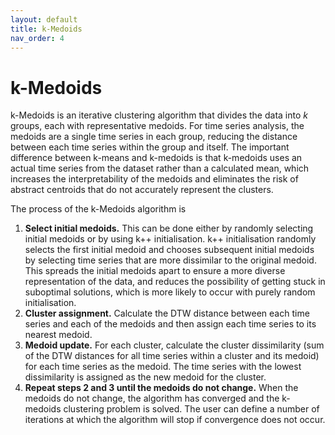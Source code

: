 ```yaml
---
layout: default
title: k-Medoids
nav_order: 4
---
```


# k-Medoids

k-Medoids is an iterative clustering algorithm that divides the data into $k$ groups, each with representative medoids. For time series analysis, the medoids are a single time series in each group, reducing the distance between each time series within the group and itself. The important difference between k-means and k-medoids is that k-medoids uses an actual time series from the dataset rather than a calculated mean, which increases the interpretability of the medoids and eliminates the risk of abstract centroids that do not accurately represent the clusters.

The process of the k-Medoids algorithm is
1. **Select initial medoids.** This can be done either by randomly selecting initial medoids or by using k++ initialisation. k++ initialisation randomly selects the first initial medoid and chooses subsequent initial medoids by selecting time series that are more dissimilar to the original medoid. This spreads the initial medoids apart to ensure a more diverse representation of the data, and reduces the possibility of getting stuck in suboptimal solutions, which is more likely to occur with purely random initialisation.
2. **Cluster assignment.** Calculate the DTW distance between each time series and each of the medoids and then assign each time series to its nearest medoid.
3. **Medoid update.** For each cluster, calculate the cluster dissimilarity (sum of the DTW distances for all time series within a cluster and its medoid) for each time series as the medoid. The time series with the lowest dissimilarity is assigned as the new medoid for the cluster.
4. **Repeat steps 2 and 3 until the medoids do not change.** When the medoids do not change, the algorithm has converged and the k-medoids clustering problem is solved. The user can define a number of iterations at which the algorithm will stop if convergence does not occur.
